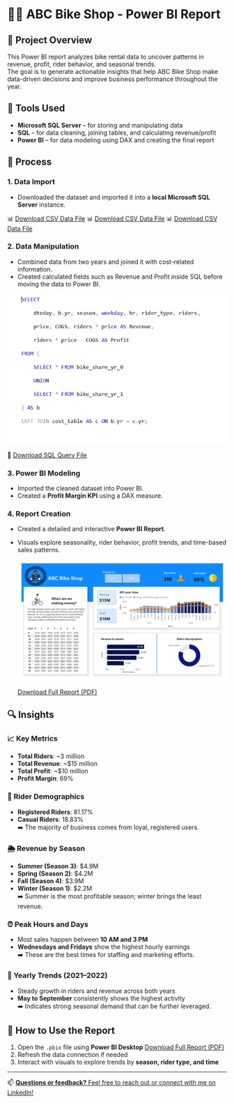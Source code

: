 # 🚴‍♂️ ABC Bike Shop - Power BI Report

## 📌 Project Overview

This Power BI report analyzes bike rental data to uncover patterns in revenue, profit, rider behavior, and seasonal trends.  
The goal is to generate actionable insights that help ABC Bike Shop make data-driven decisions and improve business performance throughout the year.


## 🧰 Tools Used

- **Microsoft SQL Server** – for storing and manipulating data  
- **SQL** – for data cleaning, joining tables, and calculating revenue/profit  
- **Power BI** – for data modeling using DAX and creating the final report  


## 🔄 Process

### 1. Data Import
- Downloaded the dataset and imported it into a **local Microsoft SQL Server** instance.
  
📊 [Download CSV Data File](Data/bike_share_yr_0.csv)
📊 [Download CSV Data File](./bike_data.xlsx)
📊 [Download CSV Data File](./bike_data.xlsx)


### 2. Data Manipulation
- Combined data from two years and joined it with cost-related information.
- Created calculated fields such as Revenue and Profit inside SQL before moving the data to Power BI.

![Page 1](SQL/SQL_Query.jpeg)

📄 [Download SQL Query File](SQL/SQL_Query.sql)


### 3. Power BI Modeling
- Imported the cleaned dataset into Power BI.
-  Created a **Profit Margin KPI** using a DAX measure.

### 4. Report Creation
- Created a detailed and interactive **Power BI Report**.
- Visuals explore seasonality, rider behavior, profit trends, and time-based sales patterns.
  
  ![Page 1](Report/Bicycle_Report-1.png)


   [Download Full Report (PDF)](Report/Bicycle_Report.pdf)



## 🔍 Insights

### 📈 Key Metrics
- **Total Riders**: ~3 million  
- **Total Revenue**: ~$15 million  
- **Total Profit**: ~$10 million  
- **Profit Margin**: 69%


### 👥 Rider Demographics
- **Registered Riders**: 81.17%  
- **Casual Riders**: 18.83%  
➡️ The majority of business comes from loyal, registered users.


### 🌦 Revenue by Season
- **Summer (Season 3)**: $4.9M  
- **Spring (Season 2)**: $4.2M  
- **Fall (Season 4)**: $3.9M  
- **Winter (Season 1)**: $2.2M  
➡️ Summer is the most profitable season; winter brings the least revenue.


### ⏰ Peak Hours and Days
- Most sales happen between **10 AM and 3 PM**  
- **Wednesdays and Fridays** show the highest hourly earnings  
➡️ These are the best times for staffing and marketing efforts.


### 📅 Yearly Trends (2021–2022)
- Steady growth in riders and revenue across both years  
- **May to September** consistently shows the highest activity  
➡️ Indicates strong seasonal demand that can be further leveraged.


## 🚀 How to Use the Report

1. Open the `.pbix` file using **Power BI Desktop**
    [Download Full Report (PDF)](Report/Bicycle_Report.pdf) 
3. Refresh the data connection if needed  
4. Interact with visuals to explore trends by **season, rider type, and time**  

---

📫 [**Questions or feedback?** Feel free to reach out or connect with me on LinkedIn!](www.linkedin.com/in/shehrozsarwar)
